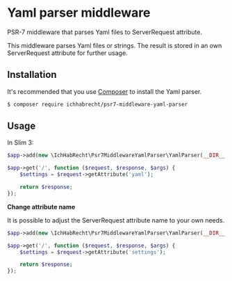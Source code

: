 # Yaml parser middleware

PSR-7 middleware that parses Yaml files to ServerRequest attribute.

This middleware parses Yaml files or strings. The result is stored in an own ServerRequest attribute for further usage.

## Installation

It's recommended that you use [Composer](https://getcomposer.org/) to install the Yaml parser.

```bash
$ composer require ichhabrecht/psr7-middleware-yaml-parser
```

## Usage

In Slim 3:

```php
$app->add(new \IchHabRecht\Psr7MiddlewareYamlParser\YamlParser(__DIR__ . '/settings.yml'));

$app->get('/', function ($request, $response, $args) {
    $settings = $request->getAttribute('yaml');

    return $response;
});
```

**Change attribute name**

It is possible to adjust the ServerRequest attribute name to your own needs.

```php
$app->add(new \IchHabRecht\Psr7MiddlewareYamlParser\YamlParser(__DIR__ . '/settings.yml', 'settings'));

$app->get('/', function ($request, $response, $args) {
    $settings = $request->getAttribute('settings');

    return $response;
});
```
